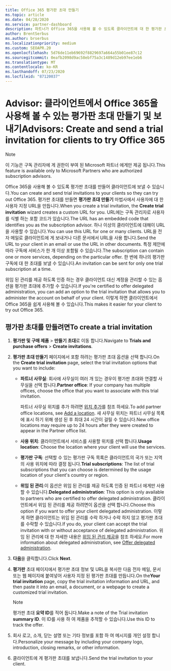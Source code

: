 ```yaml
---
title: Office 365 평가판 초대 만들기
ms.topic: article
ms.date: 04/28/2020
ms.service: partner-dashboard
description: 파트너가 Office 365을 사용해 볼 수 있도록 클라이언트에 대 한 평가판 초대를 만들고 보내는 방법을 알아봅니다. 파트너는 인증 된 구독 관리자가 됩니다.
author: BrentSerbus
ms.author: brserbus
ms.localizationpriority: medium
ms.custom: SEOAPR.20
ms.openlocfilehash: 5d76de11eb69692f8829697a664a55b01ee87c12
ms.sourcegitcommit: 0eafb2098d9ac58ebf75a3c1489d12eb97ee1eb6
ms.translationtype: MT
ms.contentlocale: ko-KR
ms.lasthandoff: 07/23/2020
ms.locfileid: "87120037"
---
```

# <a name="advisors-create-and-send-a-trial-invitation-for-clients-to-try-office-365"></a><span data-ttu-id="c7b1e-104">Advisor: 클라이언트에서 Office 365을 사용해 볼 수 있는 평가판 초대 만들기 및 보내기</span><span class="sxs-lookup"><span data-stu-id="c7b1e-104">Advisors: Create and send a trial invitation for clients to try Office 365</span></span>

> [!NOTE]
> <span data-ttu-id="c7b1e-105">이 기능은 구독 관리자에 게 권한이 부여 된 Microsoft 파트너 에게만 제공 됩니다.</span><span class="sxs-lookup"><span data-stu-id="c7b1e-105">This feature is available only to Microsoft Partners who are authorized subscription advisors.</span></span>

<span data-ttu-id="c7b1e-106">Office 365을 사용해 볼 수 있도록 평가판 초대를 만들어 클라이언트에 보낼 수 있습니다.</span><span class="sxs-lookup"><span data-stu-id="c7b1e-106">You can create and send trial invitations to your clients so they can try out Office 365.</span></span> <span data-ttu-id="c7b1e-107">평가판 초대를 만들면 **평가판 초대 만들기** 마법사에서 사용자에 대 한 사용자 지정 URL을 만듭니다.</span><span class="sxs-lookup"><span data-stu-id="c7b1e-107">When you create a trial invitation, the **Create trial invitation** wizard creates a custom URL for you.</span></span> <span data-ttu-id="c7b1e-108">URL에는 구독 관리자로 사용자를 식별 하는 포함 코드가 있습니다.</span><span class="sxs-lookup"><span data-stu-id="c7b1e-108">The URL has an embedded code that identifies you as the subscription advisor.</span></span> <span data-ttu-id="c7b1e-109">하나 이상의 클라이언트에 대해이 URL을 사용할 수 있습니다.</span><span class="sxs-lookup"><span data-stu-id="c7b1e-109">You can use this URL for one or many clients.</span></span> <span data-ttu-id="c7b1e-110">URL을 전자 메일로 클라이언트에 게 보내거나 다른 문서에서 URL을 사용 합니다.</span><span class="sxs-lookup"><span data-stu-id="c7b1e-110">Send the URL to your client in an email or use the URL in other documents.</span></span> <span data-ttu-id="c7b1e-111">특정 제안에 따라 구독에 서비스가 한 개 이상 포함될 수 있습니다.</span><span class="sxs-lookup"><span data-stu-id="c7b1e-111">The subscription can contain one or more services, depending on the particular offer.</span></span> <span data-ttu-id="c7b1e-112">한 번에 하나의 평가판 구독에 대 한 초대를 보낼 수 있습니다.</span><span class="sxs-lookup"><span data-stu-id="c7b1e-112">An invitation can be sent for only one trial subscription at a time.</span></span>

<span data-ttu-id="c7b1e-113">위임 된 관리를 제공 하도록 인증 하는 경우 클라이언트 대신 계정을 관리할 수 있는 옵션을 평가판 초대에 추가할 수 있습니다.</span><span class="sxs-lookup"><span data-stu-id="c7b1e-113">If you're certified to offer delegated administration, you can add an option to the trial invitation that allows you to administer the account on behalf of your client.</span></span> <span data-ttu-id="c7b1e-114">이렇게 하면 클라이언트에서 Office 365을 쉽게 사용해 볼 수 있습니다.</span><span class="sxs-lookup"><span data-stu-id="c7b1e-114">This makes it easier for your client to try out Office 365.</span></span>

## <a name="to-create-a-trial-invitation"></a><span data-ttu-id="c7b1e-115">평가판 초대를 만들려면</span><span class="sxs-lookup"><span data-stu-id="c7b1e-115">To create a trial invitation</span></span>

1. <span data-ttu-id="c7b1e-116">**평가판 및 구매 제품**  >  **만들기 초대**로 이동 합니다.</span><span class="sxs-lookup"><span data-stu-id="c7b1e-116">Navigate to **Trials and purchase offers** > **Create invitations**.</span></span>

2. <span data-ttu-id="c7b1e-117">**평가판 초대 만들기** 페이지에서 포함 하려는 평가판 초대 옵션을 선택 합니다.</span><span class="sxs-lookup"><span data-stu-id="c7b1e-117">On the **Create trial invitation** page, select the trial invitation options that you want to include:</span></span>

    - <span data-ttu-id="c7b1e-118">**파트너 사무실**: 회사에 사무실이 여러 개 있는 경우이 평가판 초대와 연결할 사무실을 선택 합니다.</span><span class="sxs-lookup"><span data-stu-id="c7b1e-118">**Partner office**: If your company has multiple offices, choose the office that you want to associate with this trial invitation.</span></span>

        <span data-ttu-id="c7b1e-119">파트너 사무실 위치를 추가 하려면 [위치 추가](manage-locations.md)를 참조 하세요.</span><span class="sxs-lookup"><span data-stu-id="c7b1e-119">To add partner office locations, see [Add a location](manage-locations.md).</span></span> <span data-ttu-id="c7b1e-120">새 사무실 위치는 파트너 사무실 목록에 표시 하기 위해 생성 된 후 최대 24 시간이 걸릴 수 있습니다.</span><span class="sxs-lookup"><span data-stu-id="c7b1e-120">New office locations may require up to 24 hours after they were created to appear in the Partner office list.</span></span>

    - <span data-ttu-id="c7b1e-121">**사용 위치**: 클라이언트에서 서비스를 사용할 위치를 선택 합니다.</span><span class="sxs-lookup"><span data-stu-id="c7b1e-121">**Usage location**: Choose the location where your client will use the services.</span></span>
    - <span data-ttu-id="c7b1e-122">**평가판 구독**: 선택할 수 있는 평가판 구독 목록은 클라이언트의 국가 또는 지역의 사용 위치에 따라 결정 됩니다.</span><span class="sxs-lookup"><span data-stu-id="c7b1e-122">**Trial subscriptions**: The list of trial subscriptions that you can choose is determined by the usage location of your client's country or region.</span></span>
    - <span data-ttu-id="c7b1e-123">**위임 된 관리**:이 옵션은 위임 된 관리를 제공 하도록 인증 된 파트너 에게만 사용할 수 있습니다.</span><span class="sxs-lookup"><span data-stu-id="c7b1e-123">**Delegated administration**: This option is only available to partners who are certified to offer delegated administration.</span></span> <span data-ttu-id="c7b1e-124">클라이언트에서 위임 된 관리를 제공 하려면이 옵션을 선택 합니다.</span><span class="sxs-lookup"><span data-stu-id="c7b1e-124">Choose this option if you want to offer your client delegated administration.</span></span> <span data-ttu-id="c7b1e-125">이렇게 하면 클라이언트는 위임 된 관리를 수락 하거나 수락 하지 않고 평가판 초대를 수락할 수 있습니다.</span><span class="sxs-lookup"><span data-stu-id="c7b1e-125">If you do, your client can accept the trial invitation with or without acceptance of delegated administration.</span></span> <span data-ttu-id="c7b1e-126">위임 된 관리에 대 한 자세한 내용은 [위임 된 관리 제공](customers-revoke-admin-privileges.md)을 참조 하세요.</span><span class="sxs-lookup"><span data-stu-id="c7b1e-126">For more information about delegated administration, see [Offer delegated administration](customers-revoke-admin-privileges.md).</span></span>

3. <span data-ttu-id="c7b1e-127">**다음**을 클릭합니다.</span><span class="sxs-lookup"><span data-stu-id="c7b1e-127">Click **Next**.</span></span>

4. <span data-ttu-id="c7b1e-128">**평가판** 초대 페이지에서 평가판 초대 정보 및 URL을 복사한 다음 전자 메일, 문서 또는 웹 페이지에 붙여넣어 사용자 지정 된 평가판 초대를 만듭니다.</span><span class="sxs-lookup"><span data-stu-id="c7b1e-128">On the**Your trial invitation** page, copy the trial invitation information and URL, and then paste it into an email, a document, or a webpage to create a customized trial invitation.</span></span>

    > [!NOTE]
    > <span data-ttu-id="c7b1e-129">평가판 초대 **요약 ID**를 적어 둡니다.</span><span class="sxs-lookup"><span data-stu-id="c7b1e-129">Make a note of the Trial invitation **summary ID**.</span></span> <span data-ttu-id="c7b1e-130">이 ID를 사용 하 여 제품을 추적할 수 있습니다.</span><span class="sxs-lookup"><span data-stu-id="c7b1e-130">Use this ID to track the offer.</span></span>

5. <span data-ttu-id="c7b1e-131">회사 로고, 소개, 닫는 설명 또는 기타 정보를 포함 하 여 메시지를 개인 설정 합니다.</span><span class="sxs-lookup"><span data-stu-id="c7b1e-131">Personalize your message by including your company logo, introduction, closing remarks, or other information.</span></span>

6. <span data-ttu-id="c7b1e-132">클라이언트에 게 평가판 초대를 보냅니다.</span><span class="sxs-lookup"><span data-stu-id="c7b1e-132">Send the trial invitation to your client.</span></span>
